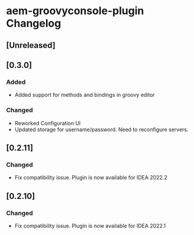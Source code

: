 <!-- Keep a Changelog guide -> https://keepachangelog.com -->

# aem-groovyconsole-plugin Changelog
## [Unreleased]
## [0.3.0]
### Added
- Added support for methods and bindings in groovy editor

### Changed
- Reworked Configuration UI
- Updated storage for username/password. Need to reconfigure servers.

## [0.2.11]
### Changed
- Fix compatibility issue. Plugin is now available for IDEA 2022.2

## [0.2.10]     
### Changed
- Fix compatibility issue. Plugin is now available for IDEA 2022.1

